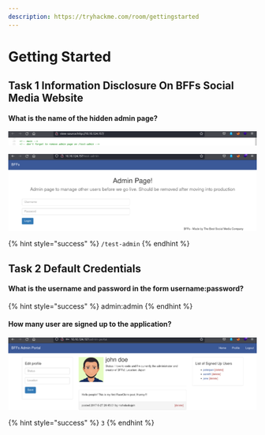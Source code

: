 ```yaml
---
description: https://tryhackme.com/room/gettingstarted
---
```


# Getting Started

## Task 1 Information Disclosure On BFFs Social Media Website

#### What is the name of the hidden admin page?

![](<../../.gitbook/assets/Screenshot from 2022-03-08 07-20-41.png>)

![](<../../.gitbook/assets/Screenshot from 2022-03-08 07-21-32.png>)

{% hint style="success" %}
`/test-admin`
{% endhint %}

## Task 2 Default Credentials

#### What is the username and password in the form username:password?

{% hint style="success" %}
admin:admin
{% endhint %}

#### How many user are signed up to the application?

![](<../../.gitbook/assets/Screenshot from 2022-03-08 07-24-06.png>)

{% hint style="success" %}
`3`
{% endhint %}
